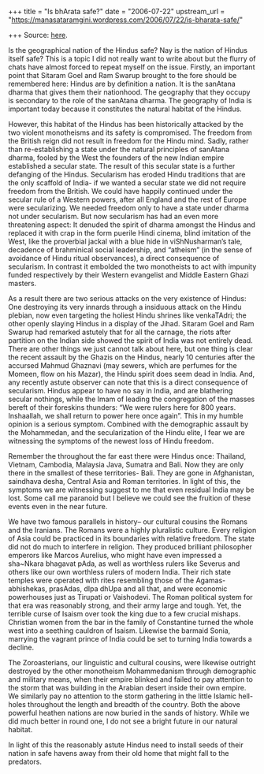 +++
title = "Is bhArata safe?"
date = "2006-07-22"
upstream_url = "https://manasataramgini.wordpress.com/2006/07/22/is-bharata-safe/"

+++
Source: [here](https://manasataramgini.wordpress.com/2006/07/22/is-bharata-safe/).

Is the geographical nation of the Hindus safe? Nay is the nation of
Hindus itself safe? This is a topic I did not really want to write about
but the flurry of chats have almost forced to repeat myself on the
issue. Firstly, an important point that Sitaram Goel and Ram Swarup
brought to the fore should be remembered here: Hindus are by definition
a nation. It is the sanAtana dharma that gives them their nationhood.
The geography that they occupy is secondary to the role of the sanAtana
dharma. The geography of India is important today because it constitutes
the natural habitat of the Hindus.

However, this habitat of the Hindus has been historically attacked by
the two violent monotheisms and its safety is compromised. The freedom
from the British reign did not result in freedom for the Hindu mind.
Sadly, rather than re-establishing a state under the natural principles
of sanAtana dharma, fooled by the West the founders of the new Indian
empire established a secular state. The result of this secular state is
a further defanging of the Hindus. Secularism has eroded Hindu
traditions that are the only scaffold of India- if we wanted a secular
state we did not require freedom from the British. We could have happily
continued under the secular rule of a Western powers, after all England
and the rest of Europe were secularizing. We needed freedom only to have
a state under dharma not under secularism. But now secularism has had an
even more threatening aspect: It denuded the spirit of dharma amongst
the Hindus and replaced it with crap in the form puerile Hindi cinema,
blind imitation of the West, like the proverbial jackal with a blue hide
in viShNusharman’s tale, decadence of brahminical social leadership, and
“atheism” (in the sense of avoidance of Hindu ritual observances), a
direct consequence of secularism. In contrast it embolded the two
monotheists to act with impunity funded respectively by their Western
evangelist and Middle Eastern Ghazi masters.

As a result there are two serious attacks on the very existence of
Hindus: One destroying its very innards through a insiduous attack on
the Hindu plebian, now even targeting the holiest Hindu shrines like
venkaTAdri; the other openly slaying Hindus in a display of the Jihad.
Sitaram Goel and Ram Swarup had remarked astutely that for all the
carnage, the riots after partition on the Indian side showed the spirit
of India was not entirely dead. There are other things we just cannot
talk about here, but one thing is clear the recent assault by the Ghazis
on the Hindus, nearly 10 centuries after the accursed Mahmud Ghaznavi
(may sewers, which are perfumes for the Momeen, flow on his Mazar), the
Hindu spirit does seem dead in India. And, any recently astute observer
can note that this is a direct consequence of secularism. Hindus appear
to have no say in India, and are blathering secular nothings, while the
Imam of leading the congregation of the masses bereft of their foreskins
thunders: “We were rulers here for 800 years. Inshaallah, we shall
return to power here once again”. This in my humble opinion is a serious
symptom. Combined with the demographic assault by the Mohammedan, and
the secularization of the Hindu elite, I fear we are witnessing the
symptoms of the newest loss of Hindu freedom.

Remember the throughout the far east there were Hindus once: Thailand,
Vietnam, Cambodia, Malaysia Java, Sumatra and Bali. Now they are only
there in the smallest of these territories- Bali. They are gone in
Afghanistan, saindhava desha, Central Asia and Roman territories. In
light of this, the symptoms we are witnessing suggest to me that even
residual India may be lost. Some call me paranoid but I believe we could
see the fruition of these events even in the near future.

We have two famous parallels in history– our cultural cousins the Romans
and the Iranians. The Romans were a highly pluralistic culture. Every
religion of Asia could be practiced in its boundaries with relative
freedom. The state did not do much to interfere in religion. They
produced brilliant philosopher emperors like Marcos Aurelius, who might
have even impressed a sha\~Nkara bhagavat pAda, as well as worthless
rulers like Severus and others like our own worthless rulers of modern
India. Their rich state temples were operated with rites resembling
those of the Agamas- abhishekas, prasAdas, dIpa dhUpa and all that, and
were economic powerhouses just as Tirupati or Vaishodevi. The Roman
political system for that era was reasonably strong, and their army
large and tough. Yet, the terrible curse of Isaism over took the king
due to a few crucial mishaps. Christian women from the bar in the family
of Constantine turned the whole west into a seething cauldron of Isaism.
Likewise the barmaid Sonia, marrying the vagrant prince of India could
be set to turning India towards a decline.

The Zoroasterians, our linguistic and cultural cousins, were likewise
outright destroyed by the other monotheism Mohammedanism through
demographic and military means, when their empire blinked and failed to
pay attention to the storm that was building in the Arabian desert
inside their own empire. We similarly pay no attention to the storm
gathering in the little Islamic hell-holes throughout the length and
breadth of the country. Both the above powerful heathen nations are now
buried in the sands of history. While we did much better in round one, I
do not see a bright future in our natural habitat.

In light of this the reasonably astute Hindus need to install seeds of
their nation in safe havens away from their old home that might fall to
the predators.  

